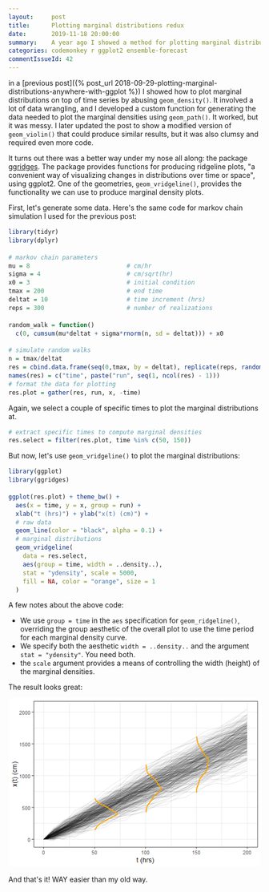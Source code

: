 ```yaml
---
layout:     post
title:      Plotting marginal distributions redux
date:       2019-11-18 20:00:00
summary:    A year ago I showed a method for plotting marginal distributions on top of ensemble data using ggplot2. Now I've found a much easier solution.
categories: codemonkey r ggplot2 ensemble-forecast
commentIssueId: 42
---
```


in a 
[previous post]({% post_url 2018-09-29-plotting-marginal-distributions-anywhere-with-ggplot %}) 
I showed how to plot marginal distributions
on top of time series by abusing `geom_density()`. It involved a lot
of data wrangling, and I developed a custom function for generating
the data needed to plot the marginal densities using `geom_path()`.
It worked, but it was messy. I later updated the post to show a 
modified version of `geom_violin()` that could produce similar 
results, but it was also clumsy and required even more code.

It turns out there was a better way under my nose all along:
the package [ggridges](https://cran.r-project.org/package=ggridges).
The package provides functions for producing ridgeline plots,
"a convenient way of visualizing changes in distributions over 
time or space", using ggplot2. One of the geometries, 
`geom_vridgeline()`, provides the functionality we can use to 
produce marginal density plots.

First, let's generate some data. Here's the same code 
for markov chain simulation I used for the previous post:

```r
library(tidyr)
library(dplyr)

# markov chain parameters
mu = 8                           # cm/hr
sigma = 4                        # cm/sqrt(hr)
x0 = 3                           # initial condition
tmax = 200                       # end time
deltat = 10                      # time increment (hrs)
reps = 300                       # number of realizations

random_walk = function() 
  c(0, cumsum(mu*deltat + sigma*rnorm(n, sd = deltat))) + x0

# simulate random walks
n = tmax/deltat
res = cbind.data.frame(seq(0,tmax, by = deltat), replicate(reps, random_walk()))
names(res) = c("time", paste("run", seq(1, ncol(res) - 1)))
# format the data for plotting
res.plot = gather(res, run, x, -time)
```

Again, we select a couple of specific times to plot the marginal
distributions at.

```r
# extract specific times to compute marginal densities
res.select = filter(res.plot, time %in% c(50, 150))
```

But now, let's use `geom_vridgeline()` to plot the marginal
distributions:

```r
library(ggplot)
library(ggridges)

ggplot(res.plot) + theme_bw() +
  aes(x = time, y = x, group = run) +
  xlab("t (hrs)") + ylab("x(t) (cm)") +
  # raw data
  geom_line(color = "black", alpha = 0.1) + 
  # marginal distributions
  geom_vridgeline(
    data = res.select, 
    aes(group = time, width = ..density..), 
    stat = "ydensity", scale = 5000, 
    fill = NA, color = "orange", size = 1
  ) 
```

A few notes about the above code:

* We use `group = time` in the `aes` specification for 
  `geom_ridgeline()`, overriding the group aesthetic of
	the overall plot to use the time period for each
	marginal density curve.
* We specify both the aesthetic `width = ..density..`
and the argument `stat = "ydensity"`. You need both.
* the `scale` argument provides a means of controlling the 
  width (height) of the marginal densities.

The result looks great:

![Realizations of a random walk with marginal distributions using ggridges](/images/2019-11-18-markov-marginal.png)

And that's it! WAY easier than my old way.
